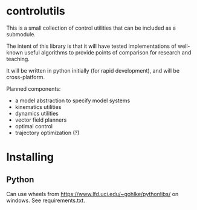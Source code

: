 # controlutils

This is a small collection of control utilities that can be included as a submodule.

The intent of this library is that it will have tested implementations of well-known useful algorithms to provide points of comparison for research and teaching.

It will be written in python initially (for rapid development), and will be cross-platform.

Planned components:
- a model abstraction to specify model systems
- kinematics utilities
- dynamics utilities
- vector field planners
- optimal control
- trajectory optimization (?)

# Installing

## Python

Can use wheels from https://www.lfd.uci.edu/~gohlke/pythonlibs/ on windows. See requirements.txt.
